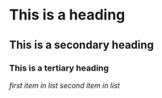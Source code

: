 # This is a heading
## This is a secondary heading
### This is a tertiary heading

*first item in list*
*second item in list*
